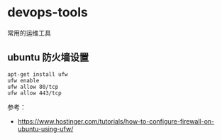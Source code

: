 # devops-tools
常用的运维工具


## ubuntu 防火墙设置
```
apt-get install ufw
ufw enable
ufw allow 80/tcp
ufw allow 443/tcp
```

参考：
- https://www.hostinger.com/tutorials/how-to-configure-firewall-on-ubuntu-using-ufw/